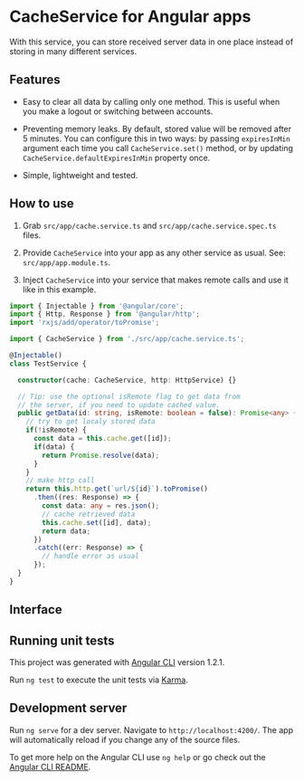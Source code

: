 # CacheService for Angular apps

With this service, you can store received server data in one place instead of storing in many different services.

## Features

- Easy to clear all data by calling only one method. This is useful when you make a logout or switching between accounts.

- Preventing memory leaks. By default, stored value will be removed after 5 minutes. You can configure this in two ways: 
by passing `expiresInMin` argument each time you call `CacheService.set()` method, or by updating `CacheService.defaultExpiresInMin` property once.

- Simple, lightweight and tested.

## How to use  

1. Grab `src/app/cache.service.ts` and `src/app/cache.service.spec.ts` files.

2. Provide `CacheService` into your app as any other service as usual. See: `src/app/app.module.ts`.

3. Inject `CacheService` into your service that makes remote calls and use it like in this example.

```typescript
import { Injectable } from '@angular/core';
import { Http, Response } from '@angular/http';
import 'rxjs/add/operator/toPromise';

import { CacheService } from './src/app/cache.service.ts';

@Injectable()
class TestService {

  constructor(cache: CacheService, http: HttpService) {}

  // Tip: use the optional isRemote flag to get data from 
  // the server, if you need to update cached value.
  public getData(id: string, isRemote: boolean = false): Promise<any> {
    // try to get localy stored data
    if(!isRemote) {
      const data = this.cache.get([id]);
      if(data) {
        return Promise.resolve(data);
      }
    }
    // make http call
    return this.http.get(`url/${id}`).toPromise()
      .then((res: Response) => {
        const data: any = res.json();
        // cache retrieved data
        this.cache.set([id], data);
        return data;
      })
      .catch((err: Response) => {
        // handle error as usual
      });
  }
}
```

## Interface


## Running unit tests

This project was generated with [Angular CLI](https://github.com/angular/angular-cli) version 1.2.1.

Run `ng test` to execute the unit tests via [Karma](https://karma-runner.github.io).

## Development server

Run `ng serve` for a dev server. Navigate to `http://localhost:4200/`. The app will automatically reload if you change any of the source files.

To get more help on the Angular CLI use `ng help` or go check out the [Angular CLI README](https://github.com/angular/angular-cli/blob/master/README.md).




